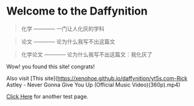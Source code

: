 # Welcome to the Daffynition

>化学 ———— 一门让人化灰的学科

>论文 ———— 论为什么我写不出这篇文

>化学论文 ———— 论为什么我写不出这篇文：我化灰了




Wow! you found this site! congrats!

Also visit [This site](https://xenohoe.github.io/daffynition/yt5s.com-Rick Astley - Never Gonna Give You Up (Official Music Video)(360p).mp4)

[Click Here](https://xenohoe.github.io/daffynition/Test1) for another test page.
